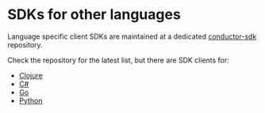 # SDKs for other languages

Language specific client SDKs are maintained at a dedicated [conductor-sdk](https://github.com/conductor-sdk) repository.


Check the repository for the latest list, but there are SDK clients for:

* [Clojure](https://github.com/conductor-sdk/conductor-clojure)
* [C#](https://github.com/conductor-sdk/conductor-csharp)
* [Go](https://github.com/conductor-sdk/conductor-go)
* [Python](https://github.com/conductor-sdk/conductor-python)
